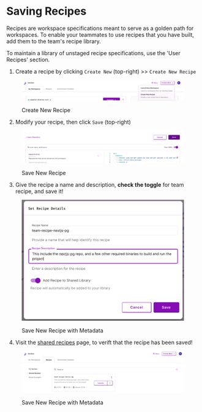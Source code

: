 # Saving Recipes

Recipes are workspace specifications meant to serve as a golden path for workspaces. To enable your teammates to use recipes that you have built, add them to the team's recipe library. 

To maintain a library of unstaged recipe specifications, use the 'User Recipes' section.

1. Create a recipe by clicking `Create New` (top-right) >> `Create New Recipe`
<figure><img src="../.gitbook/assets/create-new-recipe.png" alt=""><figcaption><p>Create New Recipe</p></figcaption></figure>

2. Modify your recipe, then click `Save` (top-right)
<figure><img src="../.gitbook/assets/save-new-recipe.png" alt=""><figcaption><p>Save New Recipe</p></figcaption></figure>

3. Give the recipe a name and description, **check the toggle** for team recipe, and save it!
<figure><img src="../.gitbook/assets/save-new-recipe-with-metadata.png" alt=""><figcaption><p>Save New Recipe with Metadata</p></figcaption></figure>

4. Visit the [shared recipes](https://www.devzero.io/dashboard/recipes#shared) page, to verift that the recipe has been saved!
<figure><img src="../.gitbook/assets/saved-recipes-list.png" alt=""><figcaption><p>Save New Recipe with Metadata</p></figcaption></figure>
